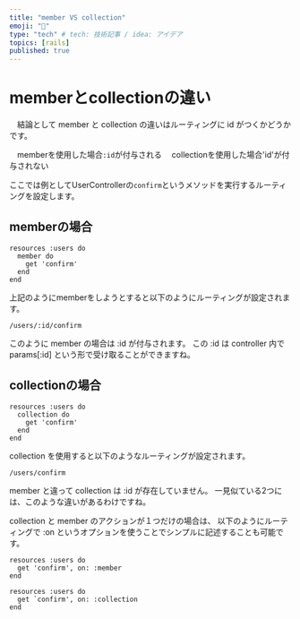 ```yaml
---
title: "member VS collection"
emoji: "📝"
type: "tech" # tech: 技術記事 / idea: アイデア
topics: [rails]
published: true
---
```

# memberとcollectionの違い
　結論として member と collection の違いはルーティングに id がつくかどうかです。

　memberを使用した場合`:id`が付与される
　collectionを使用した場合'id'が付与されない

ここでは例としてUserControllerの`confirm`というメソッドを実行するルーティングを設定します。

## memberの場合

```
resources :users do
  member do
    get 'confirm'
  end
end
```

上記のようにmemberをしようとすると以下のようにルーティングが設定されます。

```
/users/:id/confirm
```

このように member の場合は :id が付与されます。
この :id は controller 内で params[:id] という形で受け取ることができますね。

## collectionの場合

```
resources :users do
  collection do
    get 'confirm'
  end
end
```

collection を使用すると以下のようなルーティングが設定されます。

```
/users/confirm
```

member と違って collection は :id が存在していません。
一見似ている2つには、このような違いがあるわけですね。

collection と member のアクションが１つだけの場合は、
以下のようにルーティングで :on というオプションを使うことでシンプルに記述することも可能です。

```
resources :users do
  get 'confirm', on: :member
end

```

```
resources :users do
  get `confirm', on: :collection
end
```